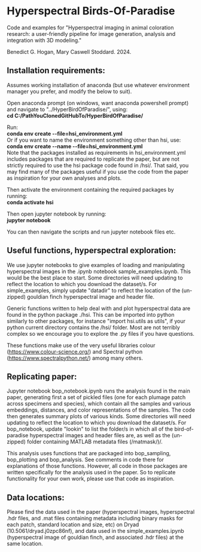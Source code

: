 # Hyperspectral Birds-Of-Paradise
Code and examples for "Hyperspectral imaging in animal coloration research: a user-friendly pipeline for image generation, analysis and integration with 3D modeling."
 
 Benedict G. Hogan, Mary Caswell Stoddard. 2024.
 
Installation requirements:
-----------------------

Assumes working installation of anaconda (but use whatever environment manager you prefer, and modify the below to suit). <br />

Open anaconda prompt (on windows, want anaconda powershell prompt) and navigate to "../HyperBirdOfParadise/", using: <br />
**cd C:/PathYouClonedGitHubTo/HyperBirdOfParadise/** <br />

Run: <br />
**conda env create --file=hsi_environment.yml**  <br />
Or if you want to name the environment something other than hsi, use: <br /> **conda env create --name --file=hsi_environment.yml** <br />
Note that the packages installed as requirements in hsi_environment.yml includes packages that are required to replicate the paper, but are not strictly required to use the hsi package code found in /hsi/. That said, you may find many of the packages useful if you use the code from the paper as inspiration for your own analyses and plots.<br />

Then activate the environment containing the required packages by running: <br />
**conda activate hsi** <br />

Then open jupyter notebook by running: <br />
**jupyter notebook**

You can then navigate the scripts and run jupyter notebook files etc.

Useful functions, hyperspectral exploration:
-----------------------

We use jupyter notebooks to give examples of loading and manipulating hyperspectral images in the .ipynb notebook sample_examples.ipynb. This would be the best place to start. Some directories will need updating to reflect the location to which you download the dataset/s. For simple_examples, simply update "datadir" to reflect the location of the (un-zipped) gouldian finch hyperspectral image and header file. 

Generic functions written to help deal with and plot hyperspectral data are found in the python package ./hsi. This can be imported into python similarly to other packages, for instance "import hsi.utils as utils", if your python current directory contains the /hsi/ folder. Most are not terribly complex so we encourage you to explore the .py files if you have questions.

These functions make use of the very useful libraries colour (https://www.colour-science.org/) and Spectral python (https://www.spectralpython.net/) among many others.

Replicating paper:
-----------------------

Jupyter notebook bop_notebook.ipynb runs the analysis found in the main paper, generating first a set of pickled files (one for each plumage patch across specimens and species), which contain all the samples and various embeddings, distances, and color representations of the samples. The code then generates summary plots of various kinds. Some directories will need updating to reflect the location to which you download the dataset/s. For bop_notebook, update "lookin" to list the folder/s in which all of the bird-of-paradise hyperspectral images and header files are, as well as the (un-zipped) folder containing MATLAB metadata files (/matmask/)/.

This analysis uses functions that are packaged into bop_sampling, bop_plotting and bop_analysis. See comments in code there for explanations of those functions. However, all code in those packages are written specifically for the analysis used in the paper. So to replicate functionality for your own work, please use that code as inspiration.

Data locations:
-----------------------

Please find the data used in the paper (hyperspectral images, hyperspectral .hdr files, and .mat files containing metadata including binary masks for each patch, standard location and size, etc) on Dryad (10.5061/dryad.j0zpc86nf), and data used in the simple_examples.ipynb (hyperspectral image of gouldian finch, and associated .hdr files) at the same location.
